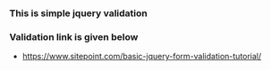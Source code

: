 ### This is simple jquery validation

### Validation link is given below
* https://www.sitepoint.com/basic-jquery-form-validation-tutorial/
